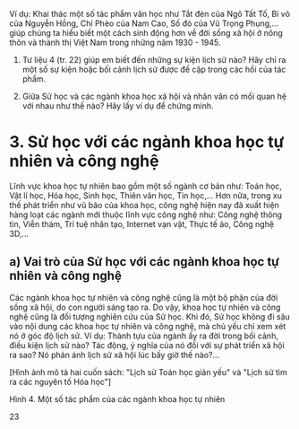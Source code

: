 Ví dụ: Khai thác một số tác phẩm văn học như Tắt đèn của Ngô Tất Tố, Bỉ vỏ của Nguyễn Hồng, Chí Phèo của Nam Cao, Số đỏ của Vũ Trọng Phụng,... giúp chúng ta hiểu biết một cách sinh động hơn về đời sống xã hội ở nông thôn và thành thị Việt Nam trong những năm 1930 - 1945.

1. Tư liệu 4 (tr. 22) giúp em biết đến những sự kiện lịch sử nào? Hãy chỉ ra một số sự kiện hoặc bối cảnh lịch sử được đề cập trong các hồi của tác phẩm.

2. Giữa Sử học và các ngành khoa học xã hội và nhân văn có mối quan hệ với nhau như thế nào? Hãy lấy ví dụ để chứng minh.

# 3. Sử học với các ngành khoa học tự nhiên và công nghệ

Lĩnh vực khoa học tự nhiên bao gồm một số ngành cơ bản như: Toán học, Vật lí học, Hóa học, Sinh học, Thiên văn học, Tin học,... Hơn nữa, trong xu thế phát triển như vũ bão của khoa học, công nghệ hiện nay đã xuất hiện hàng loạt các ngành mới thuộc lĩnh vực công nghệ như: Công nghệ thông tin, Viễn thám, Trí tuệ nhân tạo, Internet vạn vật, Thực tế ảo, Công nghệ 3D,...

## a) Vai trò của Sử học với các ngành khoa học tự nhiên và công nghệ

Các ngành khoa học tự nhiên và công nghệ cũng là một bộ phận của đời sống xã hội, do con người sáng tạo ra. Do vậy, khoa học tự nhiên và công nghệ cũng là đối tượng nghiên cứu của Sử học. Khi đó, Sử học không đi sâu vào nội dung các khoa học tự nhiên và công nghệ, mà chủ yếu chỉ xem xét nó ở góc độ lịch sử. Ví dụ: Thành tựu của ngành ấy ra đời trong bối cảnh, điều kiện lịch sử nào? Tác động, ý nghĩa của nó đối với sự phát triển xã hội ra sao? Nó phản ánh lịch sử xã hội lúc bấy giờ thế nào?...

[Hình ảnh mô tả hai cuốn sách: "Lịch sử Toán học giản yếu" và "Lịch sử tìm ra các nguyên tố Hóa học"]

Hình 4. Một số tác phẩm của các ngành khoa học tự nhiên

23